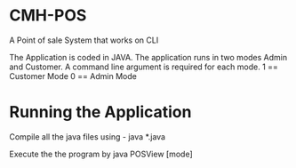 # CMH-POS
A Point of sale System that works on CLI

The Application is coded in JAVA. 
The application runs in two modes Admin and Customer.
A command line argument is required for each mode.
1 == Customer Mode
0 == Admin Mode

# Running the Application
Compile all the java files using - java *.java

Execute the the program by java POSView [mode]
